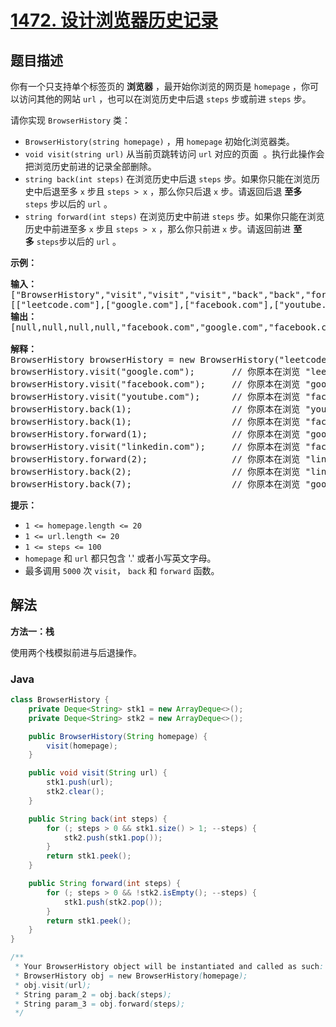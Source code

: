 # [1472. 设计浏览器历史记录](https://leetcode.cn/problems/design-browser-history)

## 题目描述

<p>你有一个只支持单个标签页的 <strong>浏览器</strong>&nbsp;，最开始你浏览的网页是&nbsp;<code>homepage</code>&nbsp;，你可以访问其他的网站&nbsp;<code>url</code>&nbsp;，也可以在浏览历史中后退&nbsp;<code>steps</code>&nbsp;步或前进&nbsp;<code>steps</code>&nbsp;步。</p>

<p>请你实现&nbsp;<code>BrowserHistory</code> 类：</p>

<ul>
	<li><code>BrowserHistory(string homepage)</code>&nbsp;，用&nbsp;<code>homepage</code>&nbsp;初始化浏览器类。</li>
	<li><code>void visit(string url)</code>&nbsp;从当前页跳转访问 <code>url</code> 对应的页面&nbsp;&nbsp;。执行此操作会把浏览历史前进的记录全部删除。</li>
	<li><code>string back(int steps)</code>&nbsp;在浏览历史中后退&nbsp;<code>steps</code>&nbsp;步。如果你只能在浏览历史中后退至多&nbsp;<code>x</code> 步且&nbsp;<code>steps &gt; x</code>&nbsp;，那么你只后退&nbsp;<code>x</code>&nbsp;步。请返回后退 <strong>至多</strong> <code>steps</code>&nbsp;步以后的&nbsp;<code>url</code>&nbsp;。</li>
	<li><code>string forward(int steps)</code>&nbsp;在浏览历史中前进&nbsp;<code>steps</code>&nbsp;步。如果你只能在浏览历史中前进至多&nbsp;<code>x</code>&nbsp;步且&nbsp;<code>steps &gt; x</code>&nbsp;，那么你只前进 <code>x</code>&nbsp;步。请返回前进&nbsp;<strong>至多</strong>&nbsp;<code>steps</code>步以后的 <code>url</code>&nbsp;。</li>
</ul>

<p><strong>示例：</strong></p>

<pre><strong>输入：</strong>
[&quot;BrowserHistory&quot;,&quot;visit&quot;,&quot;visit&quot;,&quot;visit&quot;,&quot;back&quot;,&quot;back&quot;,&quot;forward&quot;,&quot;visit&quot;,&quot;forward&quot;,&quot;back&quot;,&quot;back&quot;]
[[&quot;leetcode.com&quot;],[&quot;google.com&quot;],[&quot;facebook.com&quot;],[&quot;youtube.com&quot;],[1],[1],[1],[&quot;linkedin.com&quot;],[2],[2],[7]]
<strong>输出：</strong>
[null,null,null,null,&quot;facebook.com&quot;,&quot;google.com&quot;,&quot;facebook.com&quot;,null,&quot;linkedin.com&quot;,&quot;google.com&quot;,&quot;leetcode.com&quot;]

<strong>解释：</strong>
BrowserHistory browserHistory = new BrowserHistory(&quot;leetcode.com&quot;);
browserHistory.visit(&quot;google.com&quot;);       // 你原本在浏览 &quot;leetcode.com&quot; 。访问 &quot;google.com&quot;
browserHistory.visit(&quot;facebook.com&quot;);     // 你原本在浏览 &quot;google.com&quot; 。访问 &quot;facebook.com&quot;
browserHistory.visit(&quot;youtube.com&quot;);      // 你原本在浏览 &quot;facebook.com&quot; 。访问 &quot;youtube.com&quot;
browserHistory.back(1);                   // 你原本在浏览 &quot;youtube.com&quot; ，后退到 &quot;facebook.com&quot; 并返回 &quot;facebook.com&quot;
browserHistory.back(1);                   // 你原本在浏览 &quot;facebook.com&quot; ，后退到 &quot;google.com&quot; 并返回 &quot;google.com&quot;
browserHistory.forward(1);                // 你原本在浏览 &quot;google.com&quot; ，前进到 &quot;facebook.com&quot; 并返回 &quot;facebook.com&quot;
browserHistory.visit(&quot;linkedin.com&quot;);     // 你原本在浏览 &quot;facebook.com&quot; 。 访问 &quot;linkedin.com&quot;
browserHistory.forward(2);                // 你原本在浏览 &quot;linkedin.com&quot; ，你无法前进任何步数。
browserHistory.back(2);                   // 你原本在浏览 &quot;linkedin.com&quot; ，后退两步依次先到 &quot;facebook.com&quot; ，然后到 &quot;google.com&quot; ，并返回 &quot;google.com&quot;
browserHistory.back(7);                   // 你原本在浏览 &quot;google.com&quot;， 你只能后退一步到 &quot;leetcode.com&quot; ，并返回 &quot;leetcode.com&quot;
</pre>

<p><strong>提示：</strong></p>

<ul>
	<li><code>1 &lt;= homepage.length &lt;= 20</code></li>
	<li><code>1 &lt;= url.length &lt;= 20</code></li>
	<li><code>1 &lt;= steps &lt;= 100</code></li>
	<li><code>homepage</code> 和&nbsp;<code>url</code>&nbsp;都只包含&nbsp;&#39;.&#39; 或者小写英文字母。</li>
	<li>最多调用&nbsp;<code>5000</code>&nbsp;次&nbsp;<code>visit</code>，&nbsp;<code>back</code>&nbsp;和&nbsp;<code>forward</code>&nbsp;函数。</li>
</ul>

## 解法

**方法一：栈**

使用两个栈模拟前进与后退操作。

### **Java**

```java
class BrowserHistory {
    private Deque<String> stk1 = new ArrayDeque<>();
    private Deque<String> stk2 = new ArrayDeque<>();

    public BrowserHistory(String homepage) {
        visit(homepage);
    }

    public void visit(String url) {
        stk1.push(url);
        stk2.clear();
    }

    public String back(int steps) {
        for (; steps > 0 && stk1.size() > 1; --steps) {
            stk2.push(stk1.pop());
        }
        return stk1.peek();
    }

    public String forward(int steps) {
        for (; steps > 0 && !stk2.isEmpty(); --steps) {
            stk1.push(stk2.pop());
        }
        return stk1.peek();
    }
}

/**
 * Your BrowserHistory object will be instantiated and called as such:
 * BrowserHistory obj = new BrowserHistory(homepage);
 * obj.visit(url);
 * String param_2 = obj.back(steps);
 * String param_3 = obj.forward(steps);
 */
```
